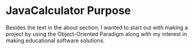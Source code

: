 # JavaCalculator Purpose

Besides the text in the about section, I wanted to start out with making a project by using the Object-Oriented Paradigm along with my interest in making educational software solutions.